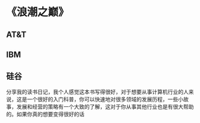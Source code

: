 # 《浪潮之巅》
## AT&T
## IBM
## 硅谷
分享我的读书日记，我个人感觉这本书写得很好，对于想要从事计算机行业的人来说，这是一个很好的入门科普，你可以快速地对很多领域的发展历程，一些小故事，发展和经营的策略有一个大致的了解，这对于你从事其他行业也是有很大帮助的。如果你真的想要变得很好的话